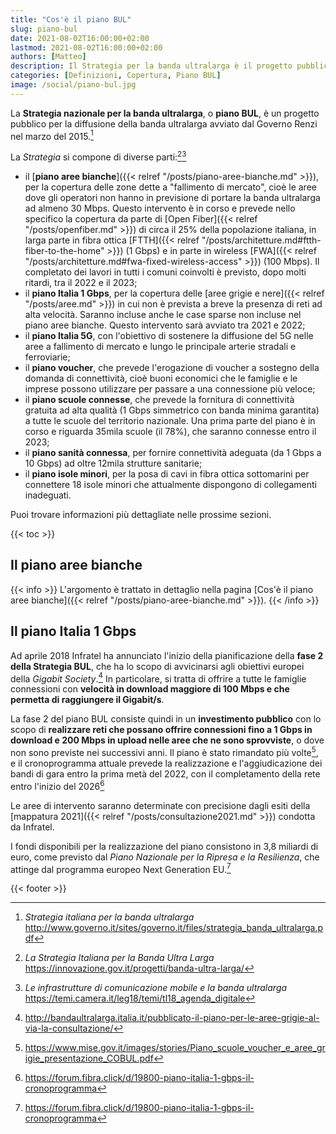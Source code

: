 ```yaml
---
title: "Cos'è il piano BUL"
slug: piano-bul
date: 2021-08-02T16:00:00+02:00
lastmod: 2021-08-02T16:00:00+02:00
authors: [Matteo]
description: Il Strategia per la banda ultralarga è il progetto pubblico con lo scopo di sostenere lo sviluppo e la diffusione della banda ultralarga in Italia.
categories: [Definizioni, Copertura, Piano BUL]
image: /social/piano-bul.jpg
---
```


La **Strategia nazionale per la banda ultralarga**, o **piano BUL**, è un progetto pubblico per la diffusione della banda ultralarga avviato dal Governo Renzi nel marzo del 2015.[^strategia]

[^strategia]: *Strategia italiana per la banda ultralarga* http://www.governo.it/sites/governo.it/files/strategia_banda_ultralarga.pdf

La *Strategia* si compone di diverse parti:[^mid][^camera]

- il [**piano aree bianche**]({{< relref "/posts/piano-aree-bianche.md" >}}), per la copertura delle zone dette a "fallimento di mercato", cioè le aree dove gli operatori non hanno in previsione di portare la banda ultralarga ad almeno 30 Mbps. Questo intervento è in corso e prevede nello specifico la copertura da parte di [Open Fiber]({{< relref "/posts/openfiber.md" >}}) di circa il 25% della popolazione italiana, in larga parte in fibra ottica [FTTH]({{< relref "/posts/architetture.md#ftth-fiber-to-the-home" >}}) (1 Gbps) e in parte in wireless [FWA]({{< relref "/posts/architetture.md#fwa-fixed-wireless-access" >}}) (100 Mbps). Il completato dei lavori in tutti i comuni coinvolti è previsto, dopo molti ritardi, tra il 2022 e il 2023;
- il **piano Italia 1 Gbps**, per la copertura delle [aree grigie e nere]({{< relref "/posts/aree.md" >}}) in cui non è prevista a breve la presenza di reti ad alta velocità. Saranno incluse anche le case sparse non incluse nel piano aree bianche. Questo intervento sarà avviato tra 2021 e 2022;
- il **piano Italia 5G**, con l'obiettivo di sostenere la diffusione del 5G nelle aree a fallimento di mercato e lungo le principale arterie stradali e ferroviarie;
- il **piano voucher**, che prevede l'erogazione di voucher a sostegno della domanda di connettività, cioè buoni economici che le famiglie e le imprese possono utilizzare per passare a una connessione più veloce;
- il **piano scuole connesse**, che prevede la fornitura di connettività gratuita ad alta qualità (1 Gbps simmetrico con banda minima garantita) a tutte le scuole del territorio nazionale. Una prima parte del piano è in corso e riguarda 35mila scuole (il 78%), che saranno connesse entro il 2023;
- il **piano sanità connessa**, per fornire connettività adeguata (da 1 Gbps a 10 Gbps) ad oltre 12mila strutture sanitarie;
- il **piano isole minori**, per la posa di cavi in fibra ottica sottomarini per connettere 18 isole minori che attualmente dispongono di collegamenti inadeguati.

[^mid]: *La Strategia Italiana per la Banda Ultra Larga* https://innovazione.gov.it/progetti/banda-ultra-larga/
[^camera]: *Le infrastrutture di comunicazione mobile e la banda ultralarga* https://temi.camera.it/leg18/temi/tl18_agenda_digitale

Puoi trovare informazioni più dettagliate nelle prossime sezioni.

{{< toc >}}

## Il piano aree bianche

{{< info >}}
L'argomento è trattato in dettaglio nella pagina [Cos'è il piano aree bianche]({{< relref "/posts/piano-aree-bianche.md" >}}).
{{< /info >}}

## Il piano Italia 1 Gbps

Ad aprile 2018 Infratel ha annunciato l'inizio della pianificazione della **fase 2 della Strategia BUL**, che ha lo scopo di avvicinarsi agli obiettivi europei della *Gigabit Society*.[^grigie2018] In particolare, si tratta di offrire a tutte le famiglie connessioni con **velocità in download maggiore di 100 Mbps e che permetta di raggiungere il Gigabit/s**.

[^grigie2018]: http://bandaultralarga.italia.it/pubblicato-il-piano-per-le-aree-grigie-al-via-la-consultazione/

La fase 2 del piano BUL consiste quindi in un **investimento pubblico** con lo scopo di **realizzare reti che possano offrire connessioni fino a 1 Gbps in download e 200 Mbps in upload nelle aree che ne sono sprovviste**, o dove non sono previste nei successivi anni. Il piano è stato rimandato più volte[^grigie2020], e il cronoprogramma attuale prevede la realizzazione e l'aggiudicazione dei bandi di gara entro la prima metà del 2022, con il completamento della rete entro l'inizio del 2026[^pnrr]

Le aree di intervento saranno determinate con precisione dagli esiti della [mappatura 2021]({{< relref "/posts/consultazione2021.md" >}}) condotta da Infratel.

I fondi disponibili per la realizzazione del piano consistono in 3,8 miliardi di euro, come previsto dal *Piano Nazionale per la Ripresa e la Resilienza*, che attinge dal programma europeo Next Generation EU.[^pnrr]

[^pnrr]: https://forum.fibra.click/d/19800-piano-italia-1-gbps-il-cronoprogramma
[^grigie2020]: https://www.mise.gov.it/images/stories/Piano_scuole_voucher_e_aree_grigie_presentazione_COBUL.pdf

{{< footer >}}
